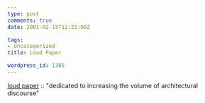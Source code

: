 ```yaml
---
type: post
comments: true
date: 2001-02-15T12:21:00Z

tags:
- Uncategorized
title: Loud Paper

wordpress_id: 1385
---
```


[loud paper](http://www.binginit.com/loudpaper/) :: "dedicated to increasing the volume of architectural discourse"
